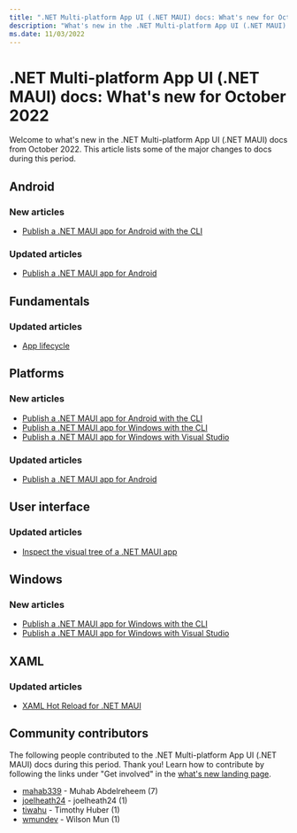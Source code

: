 ```yaml
---
title: ".NET Multi-platform App UI (.NET MAUI) docs: What's new for October 2022"
description: "What's new in the .NET Multi-platform App UI (.NET MAUI) docs for October 2022."
ms.date: 11/03/2022
---
```


# .NET Multi-platform App UI (.NET MAUI) docs: What's new for October 2022

Welcome to what's new in the .NET Multi-platform App UI (.NET MAUI) docs from October 2022. This article lists some of the major changes to docs during this period.

## Android

### New articles

- [Publish a .NET MAUI app for Android with the CLI](../android/deployment/publish-cli.md)

### Updated articles

- [Publish a .NET MAUI app for Android](../android/deployment/overview.md)

## Fundamentals

### Updated articles

- [App lifecycle](../fundamentals/app-lifecycle.md)

## Platforms

### New articles

- [Publish a .NET MAUI app for Android with the CLI](../android/deployment/publish-cli.md)
- [Publish a .NET MAUI app for Windows with the CLI](../windows/deployment/publish-cli.md)
- [Publish a .NET MAUI app for Windows with Visual Studio](../windows/deployment/publish-visual-studio-folder.md)

### Updated articles

- [Publish a .NET MAUI app for Android](../android/deployment/overview.md)

## User interface

### Updated articles

- [Inspect the visual tree of a .NET MAUI app](../user-interface/live-visual-tree.md)

## Windows

### New articles

- [Publish a .NET MAUI app for Windows with the CLI](../windows/deployment/publish-cli.md)
- [Publish a .NET MAUI app for Windows with Visual Studio](../windows/deployment/publish-visual-studio-folder.md)

## XAML

### Updated articles

- [XAML Hot Reload for .NET MAUI](../xaml/hot-reload.md)

## Community contributors

The following people contributed to the .NET Multi-platform App UI (.NET MAUI) docs during this period. Thank you! Learn how to contribute by following the links under "Get involved" in the [what's new landing page](index.yml).

- [mahab339](https://github.com/mahab339) - Muhab Abdelreheem (7)
- [joelheath24](https://github.com/joelheath24) - joelheath24 (1)
- [tiwahu](https://github.com/tiwahu) - Timothy Huber (1)
- [wmundev](https://github.com/wmundev) - Wilson Mun (1)
